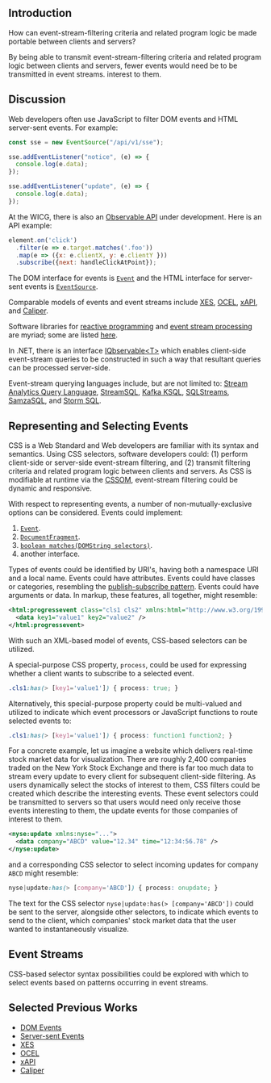 ## Introduction

How can event-stream-filtering criteria and related program logic be made portable between clients and servers?

By being able to transmit event-stream-filtering criteria and related program logic between clients and servers, fewer events would need be to be transmitted in event streams. interest to them.

## Discussion

Web developers often use JavaScript to filter DOM events and HTML server-sent events. For example:

```js
const sse = new EventSource("/api/v1/sse");

sse.addEventListener("notice", (e) => {
  console.log(e.data);
});

sse.addEventListener("update", (e) => {
  console.log(e.data);
});
```

At the WICG, there is also an [Observable API](https://github.com/WICG/observable) under development. Here is an API example:

```js
element.on('click')
  .filter(e => e.target.matches('.foo'))
  .map(e => ({x: e.clientX, y: e.clientY }))
  .subscribe({next: handleClickAtPoint});
```

The DOM interface for events is [`Event`](https://dom.spec.whatwg.org/#interface-event) and the HTML interface for server-sent events is [`EventSource`](https://html.spec.whatwg.org/multipage/server-sent-events.html#the-eventsource-interface).

Comparable models of events and event streams include [XES](https://xes-standard.org/), [OCEL](https://www.ocel-standard.org/), [xAPI](https://xapi.com/), and [Caliper](https://www.imsglobal.org/activity/caliper).

Software libraries for [reactive programming](https://en.wikipedia.org/wiki/Reactive_programming) and [event stream processing](https://en.wikipedia.org/wiki/Stream_processing) are myriad; some are listed [here](https://github.com/WICG/observable#userland-libraries).

In .NET, there is an interface [IQbservable&lt;T&gt;](https://learn.microsoft.com/en-us/previous-versions/dotnet/reactive-extensions/hh229328(v=vs.103)) which enables client-side event-stream queries to be constructed in such a way that resultant queries can be processed server-side.

Event-stream querying languages include, but are not limited to: [Stream Analytics Query Language](https://learn.microsoft.com/en-us/stream-analytics-query/stream-analytics-query-language-reference), [StreamSQL](https://en.wikipedia.org/wiki/StreamSQL), [Kafka KSQL](https://www.confluent.io/blog/ksql-open-source-streaming-sql-for-apache-kafka/), [SQLStreams](http://sqlstream.com/), [SamzaSQL](https://ieeexplore.ieee.org/document/7530060/), and [Storm SQL](http://storm.apache.org/releases/2.1.0/storm-sql.html).

## Representing and Selecting Events

CSS is a Web Standard and Web developers are familiar with its syntax and semantics. Using CSS selectors, software developers could: (1) perform client-side or server-side event-stream filtering, and (2) transmit filtering criteria and related program logic between clients and servers. As CSS is modifiable at runtime via the [CSSOM](https://drafts.csswg.org/cssom/), event-stream filtering could be dynamic and responsive.

With respect to representing events, a number of non-mutually-exclusive options can be considered. Events could implement:

1. [`Event`](https://dom.spec.whatwg.org/#interface-event).
2. [`DocumentFragment`](https://dom.spec.whatwg.org/#interface-documentfragment).
3. [`boolean matches(DOMString selectors)`](https://dom.spec.whatwg.org/#dom-element-matches).
4. another interface.

Types of events could be identified by URI's, having both a namespace URI and a local name. Events could have attributes. Events could have classes or categories, resembling the [publish-subscribe pattern](https://en.wikipedia.org/wiki/Publish%E2%80%93subscribe_pattern). Events could have arguments or data. In markup, these features, all together, might resemble:

```xml
<html:progressevent class="cls1 cls2" xmlns:html="http://www.w3.org/1999/xhtml">
  <data key1="value1" key2="value2" />
</html:progressevent>
```

With such an XML-based model of events, CSS-based selectors can be utilized.

A special-purpose CSS property, `process`, could be used for expressing whether a client wants to subscribe to a selected event.

```css
.cls1:has(> [key1='value1']) { process: true; }
```

Alternatively, this special-purpose property could be multi-valued and utilized to indicate which event processors or JavaScript functions to route selected events to:

```css
.cls1:has(> [key1='value1']) { process: function1 function2; }
```

For a concrete example, let us imagine a website which delivers real-time stock market data for visualization. There are roughly 2,400 companies traded on the New York Stock Exchange and there is far too much data to stream every update to every client for subsequent client-side filtering. As users dynamically select the stocks of interest to them, CSS filters could be created which describe the interesting events. These event selectors could be transmitted to servers so that users would need only receive those events interesting to them, the update events for those companies of interest to them.

```xml
<nyse:update xmlns:nyse="...">
  <data company="ABCD" value="12.34" time="12:34:56.78" />
</nyse:update>
```

and a corresponding CSS selector to select incoming updates for company `ABCD` might resemble:

```css
nyse|update:has(> [company='ABCD']) { process: onupdate; }
```

The text for the CSS selector `nyse|update:has(> [company='ABCD'])` could be sent to the server, alongside other selectors, to indicate which events to send to the client, which companies' stock market data that the user wanted to instantaneously visualize.

## Event Streams

CSS-based selector syntax possibilities could be explored with which to select events based on patterns occurring in event streams.

## Selected Previous Works
* [DOM Events](https://dom.spec.whatwg.org/#events)
* [Server-sent Events](https://html.spec.whatwg.org/multipage/server-sent-events.html)
* [XES](https://xes-standard.org/)
* [OCEL](https://www.ocel-standard.org/)
* [xAPI](https://xapi.com/)
* [Caliper](https://www.imsglobal.org/activity/caliper)
